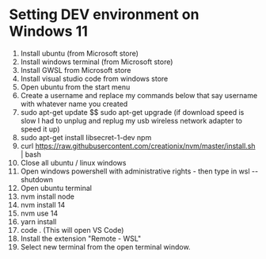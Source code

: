 # Setting DEV environment on Windows 11
1. Install ubuntu (from Microsoft store) 
2. Install windows terminal (from Microsoft store)
3. Install GWSL from Microsoft store
4. Install visual studio code from windows store
5. Open ubuntu from the start menu
6.  Create a username and replace my commands below that say username with whatever name you created
7. sudo apt-get update $$ sudo apt-get upgrade (if download speed is slow I had to unplug and replug my usb wireless network adapter to speed it up)
8. sudo apt-get install libsecret-1-dev npm
9. curl https://raw.githubusercontent.com/creationix/nvm/master/install.sh | bash 
10. Close all ubuntu / linux windows
11. Open windows powershell with administrative rights - then type in 
wsl --shutdown
12. Open ubuntu terminal
13. nvm install node
14. nvm install 14
15. nvm use 14
16. yarn install
17. code .  (This will open VS Code)
18. Install the extension "Remote  - WSL"
19. Select new terminal from the open terminal window. 